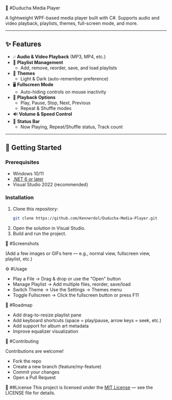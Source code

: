🎵 #Duducha Media Player

A lightweight WPF-based media player built with C#.
Supports audio and video playback, playlists, themes, full-screen mode, and more.

---

## ✨ Features

- 🎶 **Audio & Video Playback** (MP3, MP4, etc.)
- 📂 **Playlist Management**
  - Add, remove, reorder, save, and load playlists
- 🎨 **Themes**
  - Light & Dark (auto-remember preference)
- 🖥️ **Fullscreen Mode**
  - Auto-hiding controls on mouse inactivity
- 🔁 **Playback Options**
  - Play, Pause, Stop, Next, Previous
  - Repeat & Shuffle modes
- 🔊 **Volume & Speed Control**
- 📜 **Status Bar**
  - Now Playing, Repeat/Shuffle status, Track count

---

## 🚀 Getting Started

### Prerequisites
- Windows 10/11
- [.NET 6 or later](https://dotnet.microsoft.com/en-us/download/dotnet)
- Visual Studio 2022 (recommended)

### Installation
1. Clone this repository:
   ```bash
   git clone https://github.com/Kennerdol/Duducha-Media-Player.git
2. Open the solution in Visual Studio.
3. Build and run the project.

🎥 #Screenshots

(Add a few images or GIFs here — e.g., normal view, fullscreen view, playlist, etc.)

⚙️ #Usage
- Play a File → Drag & drop or use the "Open" button
- Manage Playlist → Add multiple files, reorder, save/load
- Switch Theme → Use the Settings → Themes menu
- Toggle Fullscreen → Click the fullscreen button or press F11

📌 #Roadmap
 - Add drag-to-resize playlist pane
 - Add keyboard shortcuts (space = play/pause, arrow keys = seek, etc.)
 - Add support for album art metadata
 - Improve equalizer visualization

🤝 #Contributing

Contributions are welcome!
- Fork the repo
- Create a new branch (feature/my-feature)
- Commit your changes
- Open a Pull Request

📜 ##License
This project is licensed under the [MIT License](./LICENSE) — see the LICENSE file for details.
